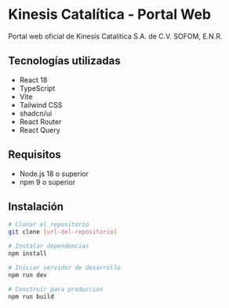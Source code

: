 # Kinesis Catalítica - Portal Web

Portal web oficial de Kinesis Catalítica S.A. de C.V. SOFOM, E.N.R.

## Tecnologías utilizadas

- React 18
- TypeScript
- Vite
- Tailwind CSS
- shadcn/ui
- React Router
- React Query

## Requisitos

- Node.js 18 o superior
- npm 9 o superior

## Instalación

```bash
# Clonar el repositorio
git clone [url-del-repositorio]

# Instalar dependencias
npm install

# Iniciar servidor de desarrollo
npm run dev

# Construir para producción
npm run build